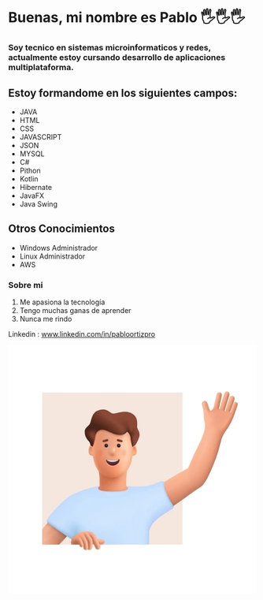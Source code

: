 # Buenas, mi nombre es **Pablo** 🖐️🖐️🖐️

### Soy tecnico en sistemas microinformaticos y redes, actualmente estoy cursando desarrollo de aplicaciones multiplataforma.

## Estoy formandome en los siguientes campos:

- JAVA
- HTML
- CSS
- JAVASCRIPT
- JSON
- MYSQL
- C#
- Pithon
- Kotlin
- Hibernate
- JavaFX
- Java Swing
  
## Otros Conocimientos

- Windows Administrador
- Linux Administrador
- AWS

### Sobre mi

1. Me apasiona la tecnología
2. Tengo muchas ganas de aprender
3. Nunca me rindo

Linkedin : www.linkedin.com/in/pabloortizpro

   ![adios](adios.webp) 
